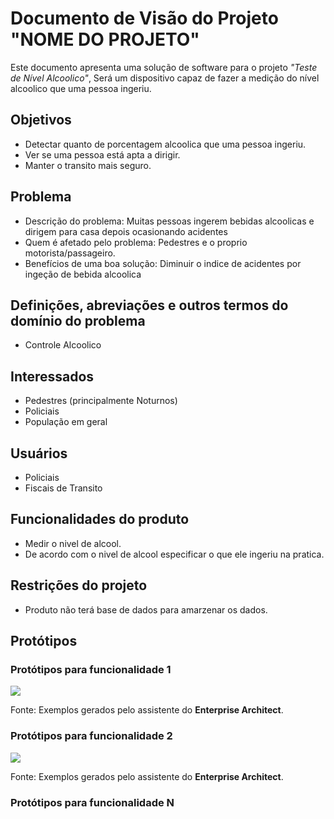 # Documento de Visão do Projeto "NOME DO PROJETO"

Este documento apresenta uma solução de software para o projeto *"Teste de Nível Alcoolico"*, 
Será um dispositivo capaz de fazer a medição do nível alcoolico que uma pessoa ingeriu.

## Objetivos

* Detectar quanto de porcentagem alcoolica que uma pessoa ingeriu.
* Ver se uma pessoa está apta a dirigir.
* Manter o transito mais seguro.

## Problema

* Descrição do problema: Muitas pessoas ingerem bebidas alcoolicas e dirigem para casa depois ocasionando acidentes
* Quem é afetado pelo problema: Pedestres e o proprio motorista/passageiro.
* Benefícios de uma boa solução: Diminuir o indice de acidentes por ingeção de bebida alcoolica

## Definições, abreviações e outros termos do domínio do problema

* Controle Alcoolico
 
## Interessados

* Pedestres (principalmente Noturnos)
* Policiais
* População em geral

## Usuários

* Policiais
* Fiscais de Transito

## Funcionalidades do produto

* Medir o nivel de alcool.
* De acordo com o nivel de alcool especificar o que ele ingeriu na pratica.

## Restrições do projeto

* Produto não terá base de dados para amarzenar os dados.


## Protótipos

### Protótipos para funcionalidade 1

![](proto1.png)

Fonte: Exemplos gerados pelo assistente do **Enterprise Architect**.

### Protótipos para funcionalidade 2

![](proto2.png)

Fonte: Exemplos gerados pelo assistente do **Enterprise Architect**.

### Protótipos para funcionalidade N
